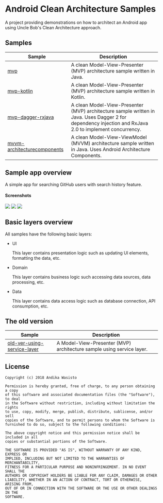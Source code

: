 Android Clean Architecture Samples
==================================

A project providing demonstrations on how to architect an Android app using Uncle Bob's Clean Architecture approach.

Samples
-------

| Sample                                                     | Description                                                                                                                                             |
| ---------------------------------------------------------- | ------------------------------------------------------------------------------------------------------------------------------------------------------- |
| [mvp](mvp)                                                 | A clean Model-View-Presenter (MVP) architecture sample written in Java.                                                                                 |
| [mvp-kotlin](mvp-kotlin)                                   | A clean Model-View-Presenter (MVP) architecture sample written in Kotlin.                                                                               |
| [mvp-dagger-rxjava](mvp-dagger-rxjava)                     | A clean Model-View-Presenter (MVP) architecture sample written in Java. Uses Dagger 2 for dependency injection and RxJava 2.0 to implement concurrency. |
| [mvvm-architecturecomponents](mvvm-architecturecomponents) | A clean Model-View-ViewModel (MVVM) architecture sample written in Java. Uses Android Architecture Components.                                          |

Sample app overview
-------------------

A simple app for searching GitHub users with search history feature.

#### Screenshots

![](https://i.imgur.com/GJXpIJx.png)
![](https://i.imgur.com/H7LWeV6.png)
![](https://i.imgur.com/N7LIolu.png)

Basic layers overview
---------------------

All samples have the following basic layers:

- UI

  This layer contains presentation logic such as updating UI elements, formatting the data, etc.

- Domain

  This layer contains business logic such accessing data sources, data processing, etc.

- Data

  This layer contains data access logic such as database connection, API consumption, etc.

The old version
---------------

| Sample                                                                                                                         | Description                                                           |
| ------------------------------------------------------------------------------------------------------------------------------ | --------------------------------------------------------------------- |
| [old-ver-using-service-layer](https://github.com/awasisto/android-clean-architecture-samples/tree/old-ver-using-service-layer) | A Model-View-Presenter (MVP) architecture sample using service layer. |

License
-------

    Copyright (c) 2018 Andika Wasisto

    Permission is hereby granted, free of charge, to any person obtaining a copy
    of this software and associated documentation files (the "Software"), to deal
    in the Software without restriction, including without limitation the rights
    to use, copy, modify, merge, publish, distribute, sublicense, and/or sell
    copies of the Software, and to permit persons to whom the Software is
    furnished to do so, subject to the following conditions:

    The above copyright notice and this permission notice shall be included in all
    copies or substantial portions of the Software.

    THE SOFTWARE IS PROVIDED "AS IS", WITHOUT WARRANTY OF ANY KIND, EXPRESS OR
    IMPLIED, INCLUDING BUT NOT LIMITED TO THE WARRANTIES OF MERCHANTABILITY,
    FITNESS FOR A PARTICULAR PURPOSE AND NONINFRINGEMENT. IN NO EVENT SHALL THE
    AUTHORS OR COPYRIGHT HOLDERS BE LIABLE FOR ANY CLAIM, DAMAGES OR OTHER
    LIABILITY, WHETHER IN AN ACTION OF CONTRACT, TORT OR OTHERWISE, ARISING FROM,
    OUT OF OR IN CONNECTION WITH THE SOFTWARE OR THE USE OR OTHER DEALINGS IN THE
    SOFTWARE.